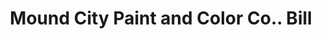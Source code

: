 ---
doi: 10.7916/D8XP8H4B
date_other: '1890'
date_other_textual: 1890-1899
form: printed ephemera
genre:
- Invoices
name:
- Mound City Paint and Color Co.
object_in_context_url: https://biggert.cul.columbia.edu/items/view/ave_biggert_01887
subject_hierarchical_geographic:
- St. Louis, Missouri, United States
subject_name:
- Mound City Paint and Color Co.
title: Mound City Paint and Color Co.. Bill
sort_title: Mound City Paint and Color Co.. Bill
call_number: ave_biggert_01887
coordinates:
- 38.62722222222222,-90.19777777777779
pid: ave_biggert_01887
identifiers: ave_biggert_01887
permalink: /biggert/ave_biggert_01887/
layout: iiif-image-page
---